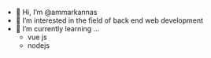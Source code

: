 - 👋 Hi, I’m @ammarkannas
- 👀 I’m interested in the field of back end web development
- 🌱 I’m currently learning ...
  - vue js
  - nodejs
<!---
ammarkannas/ammarkannas is a ✨ special ✨ repository because its `README.md` (this file) appears on your GitHub profile.
You can click the Preview link to take a look at your changes.
--->
